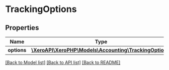 # TrackingOptions

## Properties
Name | Type | Description | Notes
------------ | ------------- | ------------- | -------------
**options** | [**\XeroAPI\XeroPHP\Models\Accounting\TrackingOption[]**](TrackingOption.md) |  | [optional] 

[[Back to Model list]](../README.md#documentation-for-models) [[Back to API list]](../README.md#documentation-for-api-endpoints) [[Back to README]](../README.md)


